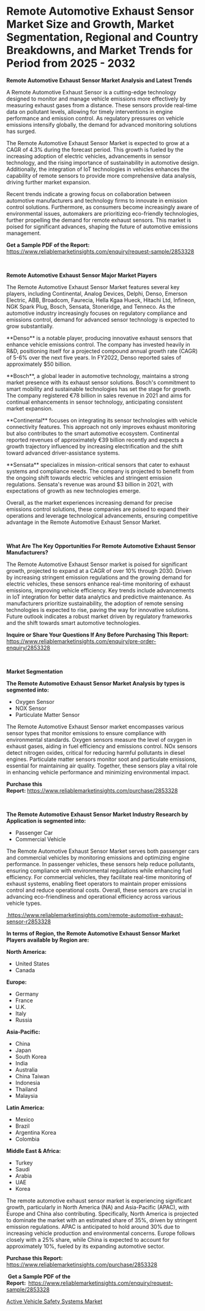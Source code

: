 <p><h1>Remote Automotive Exhaust Sensor Market Size and Growth, Market Segmentation, Regional and Country Breakdowns, and Market Trends for Period from 2025 -  2032</h1></p><p><strong>Remote Automotive Exhaust Sensor Market Analysis and Latest Trends</strong></p>
<p><p>A Remote Automotive Exhaust Sensor is a cutting-edge technology designed to monitor and manage vehicle emissions more effectively by measuring exhaust gases from a distance. These sensors provide real-time data on pollutant levels, allowing for timely interventions in engine performance and emission control. As regulatory pressures on vehicle emissions intensify globally, the demand for advanced monitoring solutions has surged.</p><p>The Remote Automotive Exhaust Sensor Market is expected to grow at a CAGR of 4.3% during the forecast period. This growth is fueled by the increasing adoption of electric vehicles, advancements in sensor technology, and the rising importance of sustainability in automotive design. Additionally, the integration of IoT technologies in vehicles enhances the capability of remote sensors to provide more comprehensive data analysis, driving further market expansion.</p><p>Recent trends indicate a growing focus on collaboration between automotive manufacturers and technology firms to innovate in emission control solutions. Furthermore, as consumers become increasingly aware of environmental issues, automakers are prioritizing eco-friendly technologies, further propelling the demand for remote exhaust sensors. This market is poised for significant advances, shaping the future of automotive emissions management.</p></p>
<p><strong>Get a Sample PDF of the Report:&nbsp;</strong> <a href="https://www.reliablemarketinsights.com/enquiry/request-sample/2853328?utm_campaign=3320&utm_medium=2&utm_source=Github&utm_content=ia&utm_term=11032025&utm_id=remote-automotive-exhaust-sensor">https://www.reliablemarketinsights.com/enquiry/request-sample/2853328</a></p>
<p>&nbsp;</p>
<p><strong>Remote Automotive Exhaust Sensor Major Market Players</strong></p>
<p><p>The Remote Automotive Exhaust Sensor Market features several key players, including Continental, Analog Devices, Delphi, Denso, Emerson Electric, ABB, Broadcom, Faurecia, Hella Kgaa Hueck, Hitachi Ltd, Infineon, NGK Spark Plug, Bosch, Sensata, Stoneridge, and Tenneco. As the automotive industry increasingly focuses on regulatory compliance and emissions control, demand for advanced sensor technology is expected to grow substantially.</p><p>**Denso** is a notable player, producing innovative exhaust sensors that enhance vehicle emissions control. The company has invested heavily in R&D, positioning itself for a projected compound annual growth rate (CAGR) of 5-6% over the next five years. In FY2022, Denso reported sales of approximately $50 billion.</p><p>**Bosch**, a global leader in automotive technology, maintains a strong market presence with its exhaust sensor solutions. Bosch's commitment to smart mobility and sustainable technologies has set the stage for growth. The company registered €78 billion in sales revenue in 2021 and aims for continual enhancements in sensor technology, anticipating consistent market expansion.</p><p>**Continental** focuses on integrating its sensor technologies with vehicle connectivity features. This approach not only improves exhaust monitoring but also contributes to the smart automotive ecosystem. Continental reported revenues of approximately €39 billion recently and expects a growth trajectory influenced by increasing electrification and the shift toward advanced driver-assistance systems.</p><p>**Sensata** specializes in mission-critical sensors that cater to exhaust systems and compliance needs. The company is projected to benefit from the ongoing shift towards electric vehicles and stringent emission regulations. Sensata's revenue was around $3 billion in 2021, with expectations of growth as new technologies emerge.</p><p>Overall, as the market experiences increasing demand for precise emissions control solutions, these companies are poised to expand their operations and leverage technological advancements, ensuring competitive advantage in the Remote Automotive Exhaust Sensor Market.</p></p>
<p>&nbsp;</p>
<p><strong>What Are The Key Opportunities For Remote Automotive Exhaust Sensor Manufacturers?</strong></p>
<p><p>The Remote Automotive Exhaust Sensor market is poised for significant growth, projected to expand at a CAGR of over 10% through 2030. Driven by increasing stringent emission regulations and the growing demand for electric vehicles, these sensors enhance real-time monitoring of exhaust emissions, improving vehicle efficiency. Key trends include advancements in IoT integration for better data analytics and predictive maintenance. As manufacturers prioritize sustainability, the adoption of remote sensing technologies is expected to rise, paving the way for innovative solutions. Future outlook indicates a robust market driven by regulatory frameworks and the shift towards smart automotive technologies.</p></p>
<p><strong>Inquire or Share Your Questions If Any Before Purchasing This Report:</strong> <a href="https://www.reliablemarketinsights.com/enquiry/pre-order-enquiry/2853328?utm_campaign=3320&utm_medium=2&utm_source=Github&utm_content=ia&utm_term=11032025&utm_id=remote-automotive-exhaust-sensor">https://www.reliablemarketinsights.com/enquiry/pre-order-enquiry/2853328</a></p>
<p>&nbsp;</p>
<p><strong>Market Segmentation</strong></p>
<p><strong>The Remote Automotive Exhaust Sensor Market Analysis by types is segmented into:</strong></p>
<p><ul><li>Oxygen Sensor</li><li>NOX Sensor</li><li>Particulate Matter Sensor</li></ul></p>
<p><p>The Remote Automotive Exhaust Sensor market encompasses various sensor types that monitor emissions to ensure compliance with environmental standards. Oxygen sensors measure the level of oxygen in exhaust gases, aiding in fuel efficiency and emissions control. NOx sensors detect nitrogen oxides, critical for reducing harmful pollutants in diesel engines. Particulate matter sensors monitor soot and particulate emissions, essential for maintaining air quality. Together, these sensors play a vital role in enhancing vehicle performance and minimizing environmental impact.</p></p>
<p><strong>Purchase this Report:&nbsp;</strong><a href="https://www.reliablemarketinsights.com/purchase/2853328?utm_campaign=3320&utm_medium=2&utm_source=Github&utm_content=ia&utm_term=11032025&utm_id=remote-automotive-exhaust-sensor">https://www.reliablemarketinsights.com/purchase/2853328</a></p>
<p>&nbsp;</p>
<p><strong>The Remote Automotive Exhaust Sensor Market Industry Research by Application is segmented into:</strong></p>
<p><ul><li>Passenger Car</li><li>Commercial Vehicle</li></ul></p>
<p><p>The Remote Automotive Exhaust Sensor Market serves both passenger cars and commercial vehicles by monitoring emissions and optimizing engine performance. In passenger vehicles, these sensors help reduce pollutants, ensuring compliance with environmental regulations while enhancing fuel efficiency. For commercial vehicles, they facilitate real-time monitoring of exhaust systems, enabling fleet operators to maintain proper emissions control and reduce operational costs. Overall, these sensors are crucial in advancing eco-friendliness and operational efficiency across various vehicle types.</p></p>
<p><a href="https://www.reliablemarketinsights.com/remote-automotive-exhaust-sensor-r2853328?utm_campaign=3320&utm_medium=2&utm_source=Github&utm_content=ia&utm_term=11032025&utm_id=remote-automotive-exhaust-sensor">&nbsp;https://www.reliablemarketinsights.com/remote-automotive-exhaust-sensor-r2853328</a></p>
<p><strong>In terms of Region, the Remote Automotive Exhaust Sensor Market Players available by Region are:</strong></p>
<p>
    <p> <strong> North America: </strong>
        <ul>
            <li>United States</li>
            <li>Canada</li>
        </ul>
        </p> 
    <p> <strong> Europe: </strong>
        <ul>
            <li>Germany</li>
            <li>France</li>
            <li>U.K.</li>
            <li>Italy</li>
            <li>Russia</li>
        </ul>
        </p> 
    <p> <strong> Asia-Pacific: </strong>
        <ul>
            <li>China</li>
            <li>Japan</li>
            <li>South Korea</li>
            <li>India</li>
            <li>Australia</li>
            <li>China Taiwan</li>
            <li>Indonesia</li>
            <li>Thailand</li>
            <li>Malaysia</li>
        </ul>
        </p> 
    <p> <strong> Latin America: </strong>
        <ul>
            <li>Mexico</li>
            <li>Brazil</li>
            <li>Argentina Korea</li>
            <li>Colombia</li>
        </ul>
        </p> 
    <p> <strong> Middle East & Africa: </strong>
        <ul>
            <li>Turkey</li>
            <li>Saudi</li>
            <li>Arabia</li>
            <li>UAE</li>
            <li>Korea</li>
        </ul>
    </p>
    </p>
<p><p>The remote automotive exhaust sensor market is experiencing significant growth, particularly in North America (NA) and Asia-Pacific (APAC), with Europe and China also contributing. Specifically, North America is projected to dominate the market with an estimated share of 35%, driven by stringent emission regulations. APAC is anticipated to hold around 30% due to increasing vehicle production and environmental concerns. Europe follows closely with a 25% share, while China is expected to account for approximately 10%, fueled by its expanding automotive sector.</p></p>
<p><strong>Purchase this Report: </strong><a href="https://www.reliablemarketinsights.com/purchase/2853328?utm_campaign=3320&utm_medium=2&utm_source=Github&utm_content=ia&utm_term=11032025&utm_id=remote-automotive-exhaust-sensor">https://www.reliablemarketinsights.com/purchase/2853328</a></p>
<p>&nbsp;<strong>Get a Sample PDF of the Report:&nbsp;&nbsp;</strong><a href="https://www.reliablemarketinsights.com/enquiry/request-sample/2853328?utm_campaign=3320&utm_medium=2&utm_source=Github&utm_content=ia&utm_term=11032025&utm_id=remote-automotive-exhaust-sensor">https://www.reliablemarketinsights.com/enquiry/request-sample/2853328</a></p>
<p><strong></strong></p>
<p><p><a href="https://github.com/cwasicioaie/Market-Research-Report-List-1/blob/main/active-vehicle-safety-systems-market.md?utm_campaign=3320&utm_medium=2&utm_source=Github&utm_content=ia&utm_term=11032025&utm_id=remote-automotive-exhaust-sensor">Active Vehicle Safety Systems Market</a></p></p>